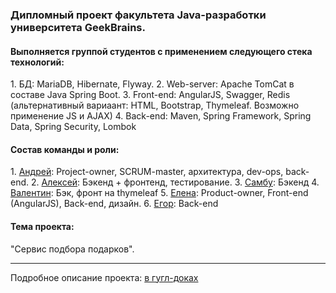 <h3>Дипломный проект факультета Java-разработки университета GeekBrains.</h3>
<h4>Выполняется группой студентов с применением следующего стека технологий:</h4>
1. БД: MariaDB, Hibernate, Flyway.
2. Web-server: Apache TomCat в составе Java Spring Boot.
3. Front-end: AngularJS, Swagger, Redis (альтернативный вариаант: HTML, Bootstrap, Thymeleaf. Возможно применение JS и AJAX)
4. Back-end: Maven, Spring Framework, Spring Data, Spring Security, Lombok

<h4>Состав команды и роли:</h4>
1. <a href="https://github.com/BigElmo">Андрей</a>: Project-owner, SCRUM-master, архитектура, dev-ops, back-end.
2. <a href="https://github.com/Lucifergio">Алексей</a>: Бэкенд + фронтенд, тестирование.
3. <a href="https://github.com/starmanSN">Самбу</a>: Бэкенд
4. <a href="https://github.com/kvv-9209">Валентин</a>: Бэк, фронт на thymeleaf
5. <a href="https://github.com/Novikova-EY">Елена</a>: Product-owner, Front-end (AngularJS), Back-end, дизайн.
6. <a href="https://github.com/Egor-Khaziev">Егор</a>: Back-end

<h4>Тема проекта:</h4>
"Сервис подбора подарков".
<hr>
Подробное описание проекта: <a href="https://docs.google.com/document/d/1JalT0d-NrFb3reD91P5e70R5gDLTBG3z/edit?usp=sharing&ouid=106094704088529691884&rtpof=true&sd=true">в гугл-доках</a>